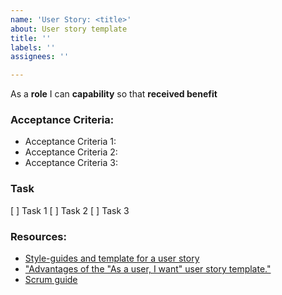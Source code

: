```yaml
---
name: 'User Story: <title>'
about: User story template
title: ''
labels: ''
assignees: ''

---
```


As a **role** I can **capability** so that **received benefit**

### **Acceptance Criteria:**
* Acceptance Criteria 1:
* Acceptance Criteria 2:
* Acceptance Criteria 3:

### Task
[ ] Task 1
[ ] Task 2
[ ] Task 3

### Resources:
* [Style-guides and template for a user story](agile-user-story.md)
* ["Advantages of the "As a user, I want" user story template."](http://www.mountaingoatsoftware.com/blog/advantages-of-the-as-a-user-i-want-user-story-template)
* [Scrum guide](http://scrumguides.org/scrum-guide.html)
